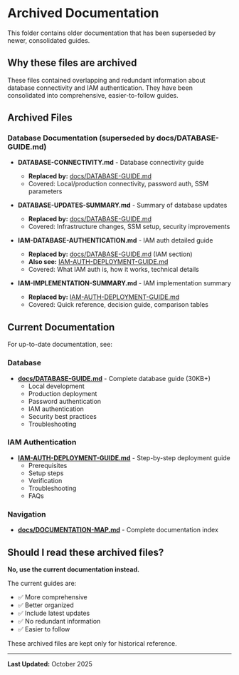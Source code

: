 # Archived Documentation

This folder contains older documentation that has been superseded by newer, consolidated guides.

## Why these files are archived

These files contained overlapping and redundant information about database connectivity and IAM authentication. They have been consolidated into comprehensive, easier-to-follow guides.

## Archived Files

### Database Documentation (superseded by docs/DATABASE-GUIDE.md)

- **DATABASE-CONNECTIVITY.md** - Database connectivity guide
  - **Replaced by:** [docs/DATABASE-GUIDE.md](../DATABASE-GUIDE.md)
  - Covered: Local/production connectivity, password auth, SSM parameters

- **DATABASE-UPDATES-SUMMARY.md** - Summary of database updates
  - **Replaced by:** [docs/DATABASE-GUIDE.md](../DATABASE-GUIDE.md)
  - Covered: Infrastructure changes, SSM setup, security improvements

- **IAM-DATABASE-AUTHENTICATION.md** - IAM auth detailed guide
  - **Replaced by:** [docs/DATABASE-GUIDE.md](../DATABASE-GUIDE.md) (IAM section)
  - **Also see:** [IAM-AUTH-DEPLOYMENT-GUIDE.md](../../IAM-AUTH-DEPLOYMENT-GUIDE.md)
  - Covered: What IAM auth is, how it works, technical details

- **IAM-IMPLEMENTATION-SUMMARY.md** - IAM implementation summary
  - **Replaced by:** [IAM-AUTH-DEPLOYMENT-GUIDE.md](../../IAM-AUTH-DEPLOYMENT-GUIDE.md)
  - Covered: Quick reference, decision guide, comparison tables

## Current Documentation

For up-to-date documentation, see:

### Database
- **[docs/DATABASE-GUIDE.md](../DATABASE-GUIDE.md)** - Complete database guide (30KB+)
  - Local development
  - Production deployment
  - Password authentication
  - IAM authentication
  - Security best practices
  - Troubleshooting

### IAM Authentication
- **[IAM-AUTH-DEPLOYMENT-GUIDE.md](../../IAM-AUTH-DEPLOYMENT-GUIDE.md)** - Step-by-step deployment guide
  - Prerequisites
  - Setup steps
  - Verification
  - Troubleshooting
  - FAQs

### Navigation
- **[docs/DOCUMENTATION-MAP.md](../DOCUMENTATION-MAP.md)** - Complete documentation index

## Should I read these archived files?

**No, use the current documentation instead.**

The current guides are:
- ✅ More comprehensive
- ✅ Better organized
- ✅ Include latest updates
- ✅ No redundant information
- ✅ Easier to follow

These archived files are kept only for historical reference.

---

**Last Updated:** October 2025

